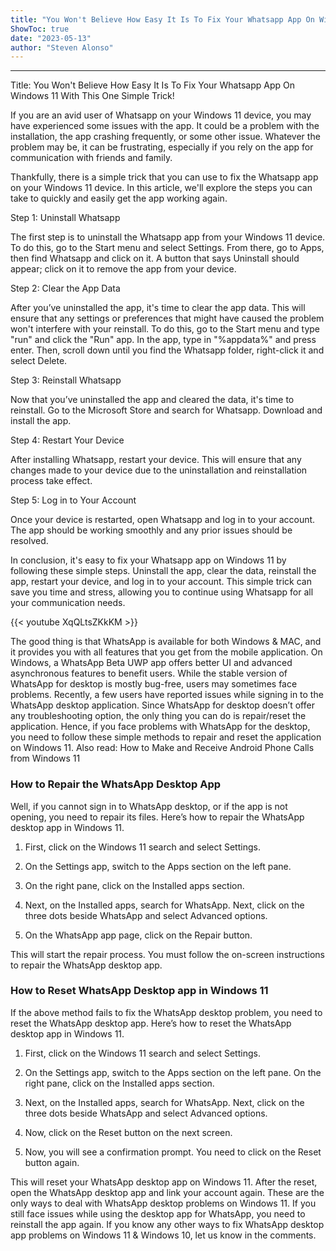 ```yaml
---
title: "You Won't Believe How Easy It Is To Fix Your Whatsapp App On Windows 11 With This One Simple Trick!"
ShowToc: true 
date: "2023-05-13"
author: "Steven Alonso"
---
```

*****
Title: You Won't Believe How Easy It Is To Fix Your Whatsapp App On Windows 11 With This One Simple Trick!

If you are an avid user of Whatsapp on your Windows 11 device, you may have experienced some issues with the app. It could be a problem with the installation, the app crashing frequently, or some other issue. Whatever the problem may be, it can be frustrating, especially if you rely on the app for communication with friends and family.

Thankfully, there is a simple trick that you can use to fix the Whatsapp app on your Windows 11 device. In this article, we'll explore the steps you can take to quickly and easily get the app working again.

Step 1: Uninstall Whatsapp

The first step is to uninstall the Whatsapp app from your Windows 11 device. To do this, go to the Start menu and select Settings. From there, go to Apps, then find Whatsapp and click on it. A button that says Uninstall should appear; click on it to remove the app from your device.

Step 2: Clear the App Data

After you’ve uninstalled the app, it's time to clear the app data. This will ensure that any settings or preferences that might have caused the problem won't interfere with your reinstall. To do this, go to the Start menu and type "run" and click the "Run" app. In the app, type in "%appdata%" and press enter. Then, scroll down until you find the Whatsapp folder, right-click it and select Delete.

Step 3: Reinstall Whatsapp

Now that you’ve uninstalled the app and cleared the data, it's time to reinstall. Go to the Microsoft Store and search for Whatsapp. Download and install the app.

Step 4: Restart Your Device

After installing Whatsapp, restart your device. This will ensure that any changes made to your device due to the uninstallation and reinstallation process take effect.

Step 5: Log in to Your Account

Once your device is restarted, open Whatsapp and log in to your account. The app should be working smoothly and any prior issues should be resolved.

In conclusion, it's easy to fix your Whatsapp app on Windows 11 by following these simple steps. Uninstall the app, clear the data, reinstall the app, restart your device, and log in to your account. This simple trick can save you time and stress, allowing you to continue using Whatsapp for all your communication needs.

{{< youtube XqQLtsZKkKM >}} 



The good thing is that WhatsApp is available for both Windows & MAC, and it provides you with all features that you get from the mobile application. On Windows, a WhatsApp Beta UWP app offers better UI and advanced asynchronous features to benefit users.
While the stable version of WhatsApp for desktop is mostly bug-free, users may sometimes face problems. Recently, a few users have reported issues while signing in to the WhatsApp desktop application.
Since WhatsApp for desktop doesn’t offer any troubleshooting option, the only thing you can do is repair/reset the application. Hence, if you face problems with WhatsApp for the desktop, you need to follow these simple methods to repair and reset the application on Windows 11.
Also read: How to Make and Receive Android Phone Calls from Windows 11

 
### How to Repair the WhatsApp Desktop App


Well, if you cannot sign in to WhatsApp desktop, or if the app is not opening, you need to repair its files. Here’s how to repair the WhatsApp desktop app in Windows 11.
1. First, click on the Windows 11 search and select Settings.

2. On the Settings app, switch to the Apps section on the left pane.

3. On the right pane, click on the Installed apps section.

4. Next, on the Installed apps, search for WhatsApp. Next, click on the three dots beside WhatsApp and select Advanced options.

5. On the WhatsApp app page, click on the Repair button.

This will start the repair process. You must follow the on-screen instructions to repair the WhatsApp desktop app.

 
### How to Reset WhatsApp Desktop app in Windows 11


If the above method fails to fix the WhatsApp desktop problem, you need to reset the WhatsApp desktop app. Here’s how to reset the WhatsApp desktop app in Windows 11.
1. First, click on the Windows 11 search and select Settings.

2. On the Settings app, switch to the Apps section on the left pane. On the right pane, click on the Installed apps section.

3. Next, on the Installed apps, search for WhatsApp. Next, click on the three dots beside WhatsApp and select Advanced options.

4. Now, click on the Reset button on the next screen.

5. Now, you will see a confirmation prompt. You need to click on the Reset button again.

This will reset your WhatsApp desktop app on Windows 11. After the reset, open the WhatsApp desktop app and link your account again.
These are the only ways to deal with WhatsApp desktop problems on Windows 11. If you still face issues while using the desktop app for WhatsApp, you need to reinstall the app again. If you know any other ways to fix WhatsApp desktop app problems on Windows 11 & Windows 10, let us know in the comments.





